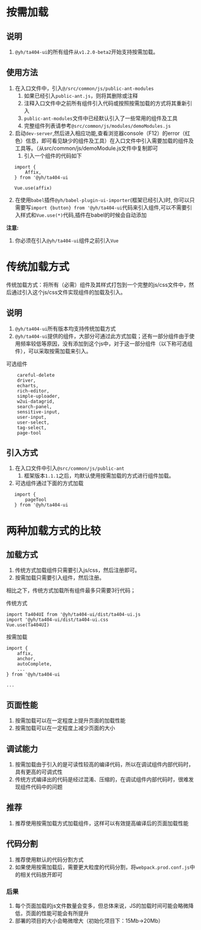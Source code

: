 # 按需加载

## 说明
1. `@yh/ta404-ui`的所有组件从`v1.2.0-beta2`开始支持按需加载。

## 使用方法
1. 在入口文件中，引入`@/src/common/js/public-ant-modules`
    1. 如果已经引入`public-ant.js`，则将其删除或注释
    1. 注释入口文件中之前所有组件引入代码或按照按需加载的方式将其重新引入
    1. `public-ant-modules`文件中已经默认引入了一些常用的组件及工具
    1. 完整组件列表请参考`@src/common/js/modules/demoModules.js`
1. 启动`dev-server`,然后进入相应功能,查看浏览器console（F12）的error（红色）信息，即可看见缺少的组件及工具）在入口文件中引入需要加载的组件及工具等。（从src/common/js/demoModule.js文件中复制即可
    1. 引入一个组件的代码如下
    
```
   import {
       Affix,
   } from '@yh/ta404-ui
   
   Vue.use(affix)
```

2. 在使用`babel`插件`@yh/babel-plugin-ui-importer`(框架已经引入)时, 你可以只需要写`import {button} from '@yh/ta404-ui`代码来引入组件,可以不需要引入样式和`Vue.use(*)`代码,插件在babel的时候会自动添加

**注意:**

   1. 你必须在引入`@yh/ta404-ui`组件之前引入`Vue`

# 传统加载方式

传统加载方式：将所有（必需）组件及其样式打包到一个完整的js/css文件中，然后通过引入这个js/css文件实现组件的加载及引入。

## 说明
1. `@yh/ta404-ui`所有版本均支持传统加载方式
1. `@yh/ta404-ui`提供的组件，大部分可通过此方式加载；还有一部分组件由于使用频率较低等原因，没有添加到这个js中，对于这一部分组件（以下称可选组件），可以采取按需加载来引入。

可选组件
```
    careful-delete
    driver,
    echarts,
    rich-editor,
    simple-uploader,
    w2ui-datagrid,
    search-panel,
    sensitive-input,
    user-input,
    user-select,
    tag-select,
    page-tool
```

## 引入方式
1. 在入口文件中引入`@src/common/js/public-ant`
    1. 框架版本`1.1.1`之后，均默认使用按需加载的方式进行组件加载。
1. 可选组件通过下面的方式加载
```
   import {
       pageTool
   } from '@yh/ta404-ui
```

# 两种加载方式的比较

## 加载方式
1. 传统方式加载组件只需要引入js/css，然后注册即可。
1. 按需加载只需要引入组件，然后注册。

相比之下，传统方式加载所有组件最多只需要3行代码；

传统方式
```
import Ta404UI from '@yh/ta404-ui/dist/ta404-ui.js
import '@yh/ta404-ui/dist/ta404-ui.css
Vue.use(Ta404UI)
```

按需加载
```
import {
    affix,
    anchor,
    autoComplete,
    ...
} from '@yh/ta404-ui

...
```

## 页面性能
1. 按需加载可以在一定程度上提升页面的加载性能
1. 按需加载可以在一定程度上减少页面的大小

## 调试能力
1. 按需加载由于引入的是可读性较高的编译代码，所以在调试组件内部代码时，具有更高的可调式性
1. 传统方式编译出的代码是经过混淆、压缩的，在调试组件内部代码时，很难发现组件代码中的问题

## 推荐
1. 推荐使用按需加载方式加载组件，这样可以有效提高编译后的页面加载性能

## 代码分割

1. 推荐使用默认的代码分割方式
1. 如果使用按需加载后，需要更大粒度的代码分割，将`webpack.prod.conf.js`中的相关代码放开即可

### 后果
   1. 每个页面加载的js文件数量会变多，但总体来说，JS的加载时间可能会略微降低，页面的性能可能会有所提升
   2. 部署的项目的大小会略微增大（初始化项目下：15Mb->20Mb）
